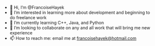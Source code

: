 - 👋 Hi, I’m @FrancoiseHayek
- 👀 I’m interested in learning more about development and beginning to do freelance work
- 🌱 I’m currently learning C++, Java, and Python
- 💞️ I’m looking to collaborate on any and all work that will bring me new experience
- 📫 How to reach me: email me at francoisehayek@hotmail.com

<!---
FrancoiseHayek/FrancoiseHayek is a ✨ special ✨ repository because its `README.md` (this file) appears on your GitHub profile.
You can click the Preview link to take a look at your changes.
--->
